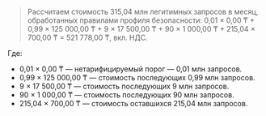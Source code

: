 > Рассчитаем стоимость 315,04 млн легитимных запросов в месяц, обработанных правилами профиля безопасности: 
> 0,01 × 0,00 ₸ + 0,99 × 125 000,00 ₸ + 9 × 17 500,00 ₸ + 90 × 1 000,00 ₸ + 215,04 × 700,00 ₸ = 521 778,00 ₸, вкл. НДС.

Где:

* 0,01 × 0,00 ₸ — нетарифицируемый порог — 0,01 млн запросов.
* 0,99 × 125 000,00 ₸ — стоимость последующих 0,99 млн запросов.
* 9 × 17 500,00 ₸ — стоимость последующих 9 млн запросов.
* 90 × 1 000,00 ₸ — стоимость последующих 90 млн запросов.
* 215,04 × 700,00 ₸ — стоимость оставшихся 215,04 млн запросов.